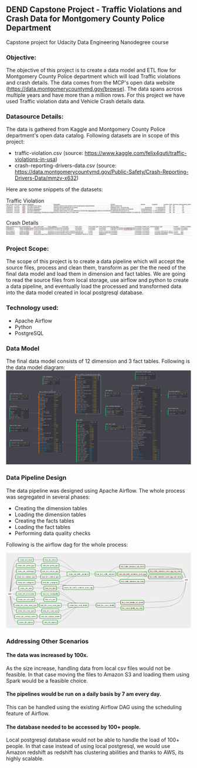 ## DEND Capstone Project - Traffic Violations and Crash Data for Montgomery County Police Department
Capstone project for Udacity Data Engineering Nanodegree course

### Objective:
The objective of this project is to create a data model and ETL flow for Montgomery County Police department which will load Traffic violations and crash details. The data comes from the MCP's open data website (https://data.montgomerycountymd.gov/browse). The data spans across multiple years and have more than a million rows. For this project we have used Traffic violation data and Vehicle Crash details data.

### Datasource Details:
The data is gathered from Kaggle and Montgomery County Police department's open data catalog. Following datasets are in scope of this project:
- traffic-violation.csv (source: https://www.kaggle.com/felix4guti/traffic-violations-in-usa)
- crash-reporting-drivers-data.csv (source: https://data.montgomerycountymd.gov/Public-Safety/Crash-Reporting-Drivers-Data/mmzv-x632)

Here are some snippets of the datasets:

Traffic Violation
![traffic-violation](https://github.com/arnab-guha/Udacity-DEND-Capstone-Traffic-Violations/blob/master/images/traffic.PNG)

Crash Details
![Crash-Details](https://github.com/arnab-guha/Udacity-DEND-Capstone-Traffic-Violations/blob/master/images/crash.PNG)

### Project Scope:
The scope of this project is to create a data pipeline which will accept the source files, process and clean them, transform as per the the need of the final data model and load them in dimension and fact tables. We are going to read the source files from local storage, use airflow and python to create a data pipeline, and eventually load the processed and transformed data into the data model created in local postgresql database.

### Technology used:
- Apache Airflow
- Python
- PostgreSQL

### Data Model
The final data model consists of 12 dimension and 3 fact tables. Following is the data model diagram:
![Data-Model](https://github.com/arnab-guha/Udacity-DEND-Capstone-Traffic-Violations/blob/master/images/data%20model.PNG)

### Data Pipeline Design
The data pipeline was designed using Apache Airflow. The whole process was segregated in several phases:
- Creating the dimension tables
- Loading the dimension tables
- Creating the facts tables
- Loading the fact tables
- Performing data quality checks

Following is the airflow dag for the whole process:

![airflow-dag](https://github.com/arnab-guha/Udacity-DEND-Capstone-Traffic-Violations/blob/master/images/airflow_dag.PNG)

### Addressing Other Scenarios

#### The data was increased by 100x.

As the size increase, handling data from local csv files would not be feasible. In that case moving the files to Amazon S3 and loading them using Spark would be a feasible choice.

#### The pipelines would be run on a daily basis by 7 am every day.

This can be handled using the existing Airflow DAG using the scheduling feature of Airflow.

#### The database needed to be accessed by 100+ people.

Local postgresql database would not be able to handle the load of 100+ people. In that case instead of using local postgresql, we would use Amazon redshift as redshift has clustering abilities and thanks to AWS, its highly scalable.
